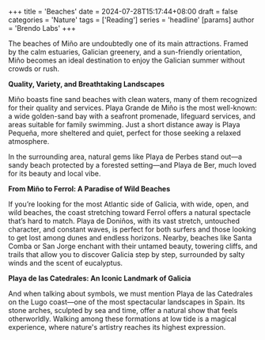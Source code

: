 +++
title = 'Beaches'
date = 2024-07-28T15:17:44+08:00
draft = false
categories = 'Nature'
tags = ['Reading']
series = 'headline'
[params]
  author = 'Brendo Labs'
+++

The beaches of Miño are undoubtedly one of its main attractions. Framed by the calm estuaries, Galician greenery, and a sun-friendly orientation, Miño becomes an ideal destination to enjoy the Galician summer without crowds or rush.

<!--more-->

<b>Quality, Variety, and Breathtaking Landscapes</b>

Miño boasts fine sand beaches with clean waters, many of them recognized for their quality and services. Playa Grande de Miño is the most well-known: a wide golden-sand bay with a seafront promenade, lifeguard services, and areas suitable for family swimming. Just a short distance away is Playa Pequeña, more sheltered and quiet, perfect for those seeking a relaxed atmosphere.

In the surrounding area, natural gems like Playa de Perbes stand out—a sandy beach protected by a forested setting—and Playa de Ber, much loved for its beauty and local vibe.

<b>From Miño to Ferrol: A Paradise of Wild Beaches</b>

If you’re looking for the most Atlantic side of Galicia, with wide, open, and wild beaches, the coast stretching toward Ferrol offers a natural spectacle that’s hard to match. Playa de Doniños, with its vast stretch, untouched character, and constant waves, is perfect for both surfers and those looking to get lost among dunes and endless horizons. Nearby, beaches like Santa Comba or San Jorge enchant with their untamed beauty, towering cliffs, and trails that allow you to discover Galicia step by step, surrounded by salty winds and the scent of eucalyptus.

<b>Playa de las Catedrales: An Iconic Landmark of Galicia</b>

And when talking about symbols, we must mention Playa de las Catedrales on the Lugo coast—one of the most spectacular landscapes in Spain. Its stone arches, sculpted by sea and time, offer a natural show that feels otherworldly. Walking among these formations at low tide is a magical experience, where nature's artistry reaches its highest expression.